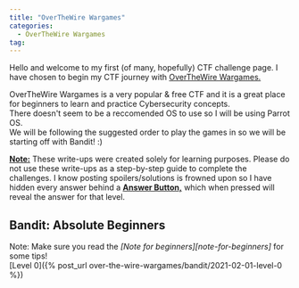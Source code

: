 ```yaml
---
title: "OverTheWire Wargames"
categories:
  - OverTheWire Wargames
tag:
---
```


Hello and welcome to my first (of many, hopefully) CTF challenge page. I have chosen to begin my CTF journey with [OverTheWire Wargames.][over-the-wire] 


OverTheWire Wargames is a very popular & free CTF and it is a great place for beginners to learn and practice Cybersecurity concepts.<br>
There doesn't seem to be a reccomended OS to use so I will be using Parrot OS.<br>
We will be following the suggested order to play the games in so we will be starting off with Bandit! :)

<b><u>Note:</u></b> These write-ups were created solely for learning purposes. Please do not use these write-ups as a step-by-step guide to complete the challenges.
I know posting spoilers/solutions is frowned upon so I have hidden every answer behind a <b><u>Answer Button,</u></b> which when pressed will reveal the answer for that level.

<h2>Bandit: Absolute Beginners</h2>
Note: Make sure you read the <i>[Note for beginners][note-for-beginners]</i> for some tips!<br>
[Level 0]({% post_url over-the-wire-wargames/bandit/2021-02-01-level-0 %})

[over-the-wire]: https://overthewire.org/wargames/
[note-for-beginners]: https://overthewire.org/wargames/bandit/

